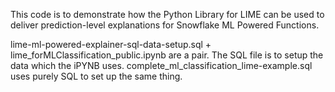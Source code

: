 This code is to demonstrate how the Python Library for LIME can be used to deliver prediction-level explanations for Snowflake ML Powered Functions.

lime-ml-powered-explainer-sql-data-setup.sql + lime_forMLClassification_public.ipynb are a pair. The SQL file is to setup the data which the iPYNB uses.
complete_ml_classification_lime-example.sql uses purely SQL to set up the same thing.
